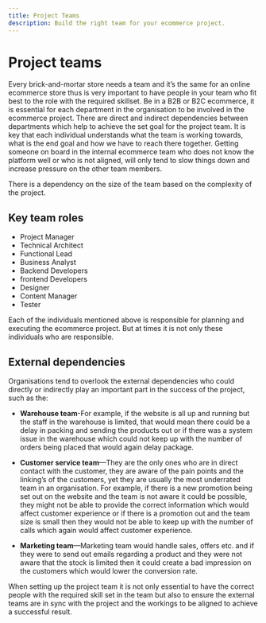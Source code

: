 ```yaml
---
title: Project Teams
description: Build the right team for your ecommerce project.
---
```


# Project teams

Every brick-and-mortar store needs a team and it’s the same for an online  ecommerce store thus is very important to have people in your team who fit best to the role with the required skillset. Be in a B2B or B2C  ecommerce, it is essential for each department in the organisation to be involved in the  ecommerce project. There are direct and indirect dependencies between departments which help to achieve the set goal for the project team. It is key that each individual understands what the team is working towards, what is the end goal and how we have to reach there together. Getting someone on board in the internal  ecommerce team who does not know the platform well or who is not aligned, will only tend to slow things down and increase pressure on the other team members.

There is a dependency on the size of the team based on the complexity of the project.

## Key team roles

- Project Manager
- Technical Architect
- Functional Lead
- Business Analyst
- Backend Developers
- frontend Developers
- Designer
- Content Manager
- Tester

Each of the individuals mentioned above is responsible for planning and executing the  ecommerce project. But at times it is not only these individuals who are responsible.

## External dependencies

Organisations tend to overlook the external dependencies who could directly or indirectly play an important part in the success of the project, such as the:

- **Warehouse team**-For example, if the website is all up and running but the staff in the warehouse is limited, that would mean there could be a delay in packing and sending the products out or if there was a system issue in the warehouse which could not keep up with the number of orders being placed that would again delay package.

- **Customer service team**—They are the only ones who are in direct contact with the customer, they are aware of the pain points and the linking’s of the customers, yet they are usually the most underrated team in an organisation. For example, if there is a new promotion being set out on the website and the team is not aware it could be possible, they might not be able to provide the correct information which would affect customer experience or if there is a promotion out and the team size is small then they would not be able to keep up with the number
of calls which again would affect customer
experience.

- **Marketing team**—Marketing team would handle sales, offers etc. and if they were to send out emails regarding a product and they were not aware that the stock is limited then it could create a bad impression on the customers which would lower the conversion rate.

When setting up the project team it is not only essential to have the correct people with the required skill set in the team but also to ensure the external teams are in sync with the project and the workings to be aligned to achieve a successful result.



